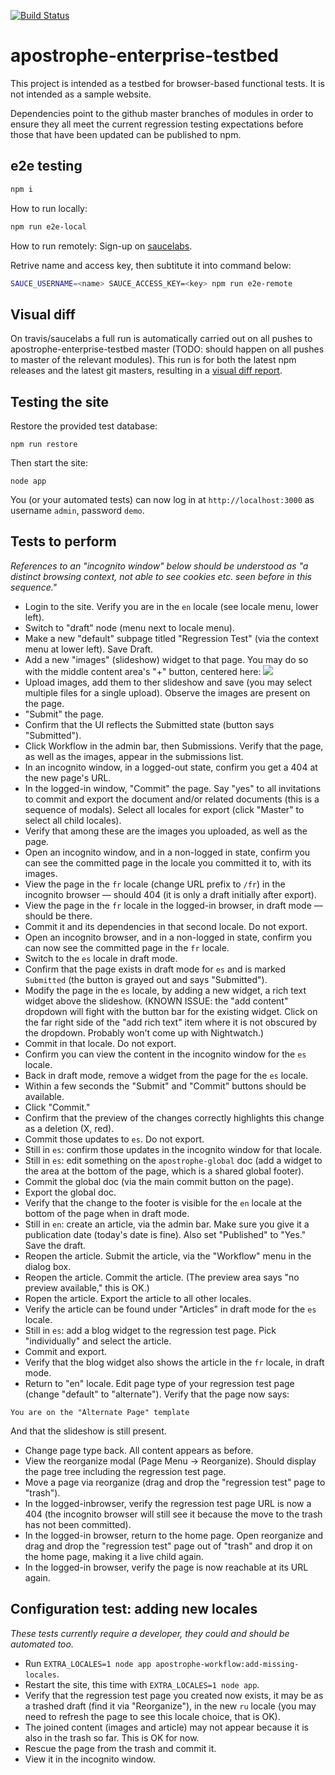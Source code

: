 [![Build Status](https://travis-ci.org/apostrophecms/apostrophe-enterprise-testbed.svg?branch=master)](https://travis-ci.org/apostrophecms/apostrophe-enterprise-testbed)

# apostrophe-enterprise-testbed

This project is intended as a testbed for browser-based functional tests. It is not intended as a sample website.

Dependencies point to the github master branches of modules in order to ensure they all meet the current regression testing expectations before those that have been updated can be published to npm. 

## e2e testing
```sh
npm i
```
How to run locally:
```sh
npm run e2e-local
```
How to run remotely:
Sign-up on [saucelabs](saucelabs.com).

Retrive name and access key, then subtitute it into command below:

```sh
SAUCE_USERNAME=<name> SAUCE_ACCESS_KEY=<key> npm run e2e-remote
```

## Visual diff

On travis/saucelabs a full run is automatically carried out on all pushes to apostrophe-enterprise-testbed master (TODO: should happen on all pushes to master of the relevant modules). This run is for both the latest npm releases and the latest git masters, resulting in a [visual diff report](https://s3.amazonaws.com/apostrophe-enterprise-testbed/index.html).

## Testing the site

Restore the provided test database:

`npm run restore`

Then start the site:

`node app`

You (or your automated tests) can now log in at `http://localhost:3000` as username `admin`, password `demo`.

## Tests to perform

*References to an "incognito window" below should be understood as "a distinct browsing context, not able to see cookies etc. seen before in this sequence."*

* Login to the site. Verify you are in the `en` locale (see locale menu, lower left).
* Switch to "draft" node (menu next to locale menu).
* Make a new "default" subpage titled "Regression Test" (via the context menu at lower left). Save Draft.
* Add a new "images" (slideshow) widget to that page. You may do so with the middle content area's "+" button, centered here: <img src="https://www.dropbox.com/s/y1yfwvqc004bsmk/4nrzs2u0.png?raw=1" />
* Upload images, add them to ther slideshow and save (you may select multiple files for a single upload). Observe the images are present on the page.
* "Submit" the page.
* Confirm that the UI reflects the Submitted state (button says "Submitted").
* Click Workflow in the admin bar, then Submissions. Verify that the page, as well as the images, appear in the submissions list.
* In an incognito window, in a logged-out state, confirm you get a 404 at the new page's URL.
* In the logged-in window, "Commit" the page. Say "yes" to all invitations to commit and export the document and/or related documents (this is a sequence of modals). Select all locales for export (click "Master" to select all child locales).
* Verify that among these are the images you uploaded, as well as the page.
* Open an incognito window, and in a non-logged in state, confirm you can see the committed page in the locale you committed it to, with its images.
* View the page in the `fr` locale (change URL prefix to `/fr`) in the incognito browser — should 404 (it is only a draft initially after export).
* View the page in the `fr` locale in the logged-in browser, in draft mode — should be there.
* Commit it and its dependencies in that second locale. Do not export.
* Open an incognito browser, and in a non-logged in state, confirm you can now see the committed page in the `fr` locale.
* Switch to the `es` locale in draft mode.
* Confirm that the page exists in draft mode for `es` and is marked `Submitted` (the button is grayed out and says "Submitted").
* Modify the page in the `es` locale, by adding a new widget, a rich text widget above the slideshow. (KNOWN ISSUE: the "add content" dropdown will fight with the button bar for the existing widget. Click on the far right side of the "add rich text" item where it is not obscured by the dropdown. Probably won't come up with Nightwatch.)
* Commit in that locale. Do not export.
* Confirm you can view the content in the incognito window for the `es` locale.
* Back in draft mode, remove a widget from the page for the `es` locale.
* Within a few seconds the "Submit" and "Commit" buttons should be available.
* Click "Commit."
* Confirm that the preview of the changes correctly highlights this change as a deletion (X, red).
* Commit those updates to `es`. Do not export.
* Still in `es`: confirm those updates in the incognito window for that locale.
* Still in `es`: edit something on the `apostrophe-global` doc (add a widget to the area at the bottom of the page, which is a shared global footer).
* Commit the global doc (via the main commit button on the page).
* Export the global doc.
* Verify that the change to the footer is visible for the `en` locale at the bottom of the page when in draft mode.
* Still in `en`: create an article, via the admin bar. Make sure you give it a publication date (today's date is fine). Also set "Published" to "Yes." Save the draft.
* Reopen the article. Submit the article, via the "Workflow" menu in the dialog box.
* Reopen the article. Commit the article. (The preview area says "no preview available," this is OK.)
* Ropen the article. Export the article to all other locales.
* Verify the article can be found under "Articles" in draft mode for the `es` locale.
* Still in `es`: add a blog widget to the regression test page. Pick "individually" and select the article.
* Commit and export.
* Verify that the blog widget also shows the article in the `fr` locale, in draft mode.
* Return to "en" locale. Edit page type of your regression test page (change "default" to "alternate"). Verify that the page now says:

```
You are on the "Alternate Page" template
```

And that the slideshow is still present.

* Change page type back. All content appears as before.
* View the reorganize modal (Page Menu -> Reorganize). Should display the page tree including the regression test page.
* Move a page via reorganize (drag and drop the "regression test" page to "trash").
* In the logged-inbrowser, verify the regression test page URL is now a 404 (the incognito browser will still see it because the move to the trash has not been committed).
* In the logged-in browser, return to the home page. Open reorganize and drag and drop the "regression test" page out of "trash" and drop it on the home page, making it a live child again.
* In the logged-in browser, verify the page is now reachable at its URL again.

## Configuration test: adding new locales

*These tests currently require a developer, they could and should be automated too.*

* Run `EXTRA_LOCALES=1 node app apostrophe-workflow:add-missing-locales`.
* Restart the site, this time with `EXTRA_LOCALES=1 node app`.
* Verify that the regression test page you created now exists, it may be as a trashed draft (find it via "Reorganize"), in the new `ru` locale (you may need to refresh the page to see this locale choice, that is OK).
* The joined content (images and article) may not appear because it is also in the trash so far. This is OK for now.
* Rescue the page from the trash and commit it.
* View it in the incognito window.
